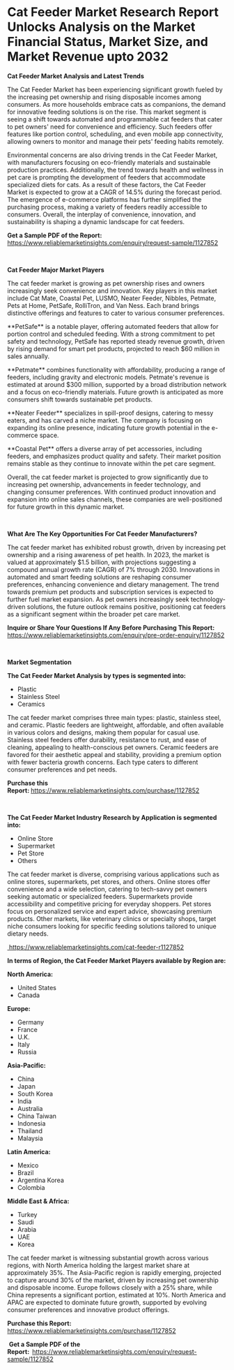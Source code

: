 <p><h1>Cat Feeder Market Research Report Unlocks Analysis on the Market Financial Status, Market Size, and Market Revenue upto 2032</h1></p><p><strong>Cat Feeder Market Analysis and Latest Trends</strong></p>
<p><p>The Cat Feeder Market has been experiencing significant growth fueled by the increasing pet ownership and rising disposable incomes among consumers. As more households embrace cats as companions, the demand for innovative feeding solutions is on the rise. This market segment is seeing a shift towards automated and programmable cat feeders that cater to pet owners' need for convenience and efficiency. Such feeders offer features like portion control, scheduling, and even mobile app connectivity, allowing owners to monitor and manage their pets' feeding habits remotely.</p><p>Environmental concerns are also driving trends in the Cat Feeder Market, with manufacturers focusing on eco-friendly materials and sustainable production practices. Additionally, the trend towards health and wellness in pet care is prompting the development of feeders that accommodate specialized diets for cats. As a result of these factors, the Cat Feeder Market is expected to grow at a CAGR of 14.5% during the forecast period. The emergence of e-commerce platforms has further simplified the purchasing process, making a variety of feeders readily accessible to consumers. Overall, the interplay of convenience, innovation, and sustainability is shaping a dynamic landscape for cat feeders.</p></p>
<p><strong>Get a Sample PDF of the Report:&nbsp;</strong> <a href="https://www.reliablemarketinsights.com/enquiry/request-sample/1127852?utm_campaign=3325&utm_medium=2&utm_source=Github&utm_content=ia&utm_term=17042025&utm_id=cat-feeder">https://www.reliablemarketinsights.com/enquiry/request-sample/1127852</a></p>
<p>&nbsp;</p>
<p><strong>Cat Feeder Major Market Players</strong></p>
<p><p>The cat feeder market is growing as pet ownership rises and owners increasingly seek convenience and innovation. Key players in this market include Cat Mate, Coastal Pet, LUSMO, Neater Feeder, Nibbles, Petmate, Pets at Home, PetSafe, RolliTron, and Van Ness. Each brand brings distinctive offerings and features to cater to various consumer preferences.</p><p>**PetSafe** is a notable player, offering automated feeders that allow for portion control and scheduled feeding. With a strong commitment to pet safety and technology, PetSafe has reported steady revenue growth, driven by rising demand for smart pet products, projected to reach $60 million in sales annually.</p><p>**Petmate** combines functionality with affordability, producing a range of feeders, including gravity and electronic models. Petmate's revenue is estimated at around $300 million, supported by a broad distribution network and a focus on eco-friendly materials. Future growth is anticipated as more consumers shift towards sustainable pet products.</p><p>**Neater Feeder** specializes in spill-proof designs, catering to messy eaters, and has carved a niche market. The company is focusing on expanding its online presence, indicating future growth potential in the e-commerce space.</p><p>**Coastal Pet** offers a diverse array of pet accessories, including feeders, and emphasizes product quality and safety. Their market position remains stable as they continue to innovate within the pet care segment.</p><p>Overall, the cat feeder market is projected to grow significantly due to increasing pet ownership, advancements in feeder technology, and changing consumer preferences. With continued product innovation and expansion into online sales channels, these companies are well-positioned for future growth in this dynamic market.</p></p>
<p>&nbsp;</p>
<p><strong>What Are The Key Opportunities For Cat Feeder Manufacturers?</strong></p>
<p><p>The cat feeder market has exhibited robust growth, driven by increasing pet ownership and a rising awareness of pet health. In 2023, the market is valued at approximately $1.5 billion, with projections suggesting a compound annual growth rate (CAGR) of 7% through 2030. Innovations in automated and smart feeding solutions are reshaping consumer preferences, enhancing convenience and dietary management. The trend towards premium pet products and subscription services is expected to further fuel market expansion. As pet owners increasingly seek technology-driven solutions, the future outlook remains positive, positioning cat feeders as a significant segment within the broader pet care market.</p></p>
<p><strong>Inquire or Share Your Questions If Any Before Purchasing This Report:</strong> <a href="https://www.reliablemarketinsights.com/enquiry/pre-order-enquiry/1127852?utm_campaign=3325&utm_medium=2&utm_source=Github&utm_content=ia&utm_term=17042025&utm_id=cat-feeder">https://www.reliablemarketinsights.com/enquiry/pre-order-enquiry/1127852</a></p>
<p>&nbsp;</p>
<p><strong>Market Segmentation</strong></p>
<p><strong>The Cat Feeder Market Analysis by types is segmented into:</strong></p>
<p><ul><li>Plastic</li><li>Stainless Steel</li><li>Ceramics</li></ul></p>
<p><p>The cat feeder market comprises three main types: plastic, stainless steel, and ceramic. Plastic feeders are lightweight, affordable, and often available in various colors and designs, making them popular for casual use. Stainless steel feeders offer durability, resistance to rust, and ease of cleaning, appealing to health-conscious pet owners. Ceramic feeders are favored for their aesthetic appeal and stability, providing a premium option with fewer bacteria growth concerns. Each type caters to different consumer preferences and pet needs.</p></p>
<p><strong>Purchase this Report:&nbsp;</strong><a href="https://www.reliablemarketinsights.com/purchase/1127852?utm_campaign=3325&utm_medium=2&utm_source=Github&utm_content=ia&utm_term=17042025&utm_id=cat-feeder">https://www.reliablemarketinsights.com/purchase/1127852</a></p>
<p>&nbsp;</p>
<p><strong>The Cat Feeder Market Industry Research by Application is segmented into:</strong></p>
<p><ul><li>Online Store</li><li>Supermarket</li><li>Pet Store</li><li>Others</li></ul></p>
<p><p>The cat feeder market is diverse, comprising various applications such as online stores, supermarkets, pet stores, and others. Online stores offer convenience and a wide selection, catering to tech-savvy pet owners seeking automatic or specialized feeders. Supermarkets provide accessibility and competitive pricing for everyday shoppers. Pet stores focus on personalized service and expert advice, showcasing premium products. Other markets, like veterinary clinics or specialty shops, target niche consumers looking for specific feeding solutions tailored to unique dietary needs.</p></p>
<p><a href="https://www.reliablemarketinsights.com/cat-feeder-r1127852?utm_campaign=3325&utm_medium=2&utm_source=Github&utm_content=ia&utm_term=17042025&utm_id=cat-feeder">&nbsp;https://www.reliablemarketinsights.com/cat-feeder-r1127852</a></p>
<p><strong>In terms of Region, the Cat Feeder Market Players available by Region are:</strong></p>
<p>
    <p> <strong> North America: </strong>
        <ul>
            <li>United States</li>
            <li>Canada</li>
        </ul>
        </p> 
    <p> <strong> Europe: </strong>
        <ul>
            <li>Germany</li>
            <li>France</li>
            <li>U.K.</li>
            <li>Italy</li>
            <li>Russia</li>
        </ul>
        </p> 
    <p> <strong> Asia-Pacific: </strong>
        <ul>
            <li>China</li>
            <li>Japan</li>
            <li>South Korea</li>
            <li>India</li>
            <li>Australia</li>
            <li>China Taiwan</li>
            <li>Indonesia</li>
            <li>Thailand</li>
            <li>Malaysia</li>
        </ul>
        </p> 
    <p> <strong> Latin America: </strong>
        <ul>
            <li>Mexico</li>
            <li>Brazil</li>
            <li>Argentina Korea</li>
            <li>Colombia</li>
        </ul>
        </p> 
    <p> <strong> Middle East & Africa: </strong>
        <ul>
            <li>Turkey</li>
            <li>Saudi</li>
            <li>Arabia</li>
            <li>UAE</li>
            <li>Korea</li>
        </ul>
    </p>
    </p>
<p><p>The cat feeder market is witnessing substantial growth across various regions, with North America holding the largest market share at approximately 35%. The Asia-Pacific region is rapidly emerging, projected to capture around 30% of the market, driven by increasing pet ownership and disposable income. Europe follows closely with a 25% share, while China represents a significant portion, estimated at 10%. North America and APAC are expected to dominate future growth, supported by evolving consumer preferences and innovative product offerings.</p></p>
<p><strong>Purchase this Report: </strong><a href="https://www.reliablemarketinsights.com/purchase/1127852?utm_campaign=3325&utm_medium=2&utm_source=Github&utm_content=ia&utm_term=17042025&utm_id=cat-feeder">https://www.reliablemarketinsights.com/purchase/1127852</a></p>
<p>&nbsp;<strong>Get a Sample PDF of the Report:&nbsp;&nbsp;</strong><a href="https://www.reliablemarketinsights.com/enquiry/request-sample/1127852?utm_campaign=3325&utm_medium=2&utm_source=Github&utm_content=ia&utm_term=17042025&utm_id=cat-feeder">https://www.reliablemarketinsights.com/enquiry/request-sample/1127852</a></p>
<p><strong></strong></p>
<p><p></p><p></p><p></p></p>